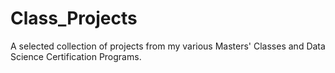 # Class_Projects
A selected collection of projects from my various Masters' Classes and Data Science Certification Programs.
